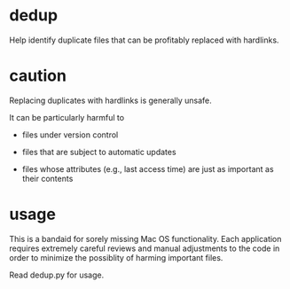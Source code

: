# dedup
Help identify duplicate files that can be profitably replaced with hardlinks.

# caution

Replacing duplicates with hardlinks is generally unsafe.

It can be particularly harmful to

  * files under version control
  
  * files that are subject to automatic updates
  
  * files whose attributes (e.g., last access time) are
just as important as their contents


# usage

This is a bandaid for sorely missing Mac OS functionality.
Each application requires extremely careful reviews and manual
adjustments to the code in order to minimize the possiblity of
harming important files.

Read dedup.py for usage.
